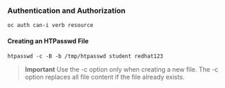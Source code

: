 ### Authentication and Authorization

    oc auth can-i verb resource

#### Creating an HTPasswd  File
    
    htpasswd -c -B -b /tmp/htpasswd student redhat123

>**Important**
> Use the -c option only when creating a new file. The -c option replaces all file content if the file already exists.
